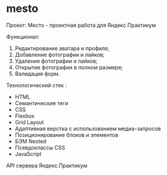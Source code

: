 # mesto
Проект: Место - проектная работа для Яндекс.Практикум

Функционал:
1. Редактирование аватара и профиля;
2. Добавление фотографии и лайков;
3. Удаление фотографии и лайков;
4. Открытие фотографии в полном размере;
5. Валидация форм.

Технологический стек :
- HTML
- Семантические теги
- CSS
- Flexbox
- Grid Layout
- Адаптивная верстка с использованием медиа-запросов
- Позиционирование блоков и элементов
- БЭМ Nested
- Псевдоклассы CSS
- JavaScript

API сервера Яндекс.Практикум
